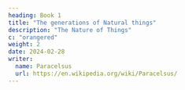 ```yaml
---
heading: Book 1
title: "The generations of Natural things"
description: "The Nature of Things"
c: "orangered"
weight: 2
date: 2024-02-28
writer:
  name: Paracelsus
  url: https://en.wikipedia.org/wiki/Paracelsus/
---
```

